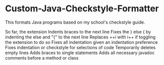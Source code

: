 # Custom-Java-Checkstyle-Formatter
This formats Java programs based on my school's checkstyle guide.  

So far, the extension
    Indents braces to the next line
    Fixes the } else { by indenting the else and "{" to the next line
    Replaces ++i with i++ if toggling the extension to do so
    Fixes all indentation given an indentation preference
    Fixes indentation or checkstyle for selections of code
    Temporarily deletes empty lines
    Adds braces to single statements
    Adds all necessary javadoc comments before a method or class